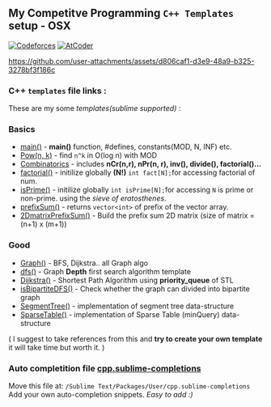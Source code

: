  ## My Competitve Programming ` C++ Templates ` setup - OSX
[![Codeforces](https://badges.riever.dev/codeforces/akhilsharmaa.svg)](https://codeforces.com/profile/akhilsharmaa)
[![AtCoder](https://badges.riever.dev/atcoder/akhilsharma.svg)](https://atcoder.jp/users/akhilsharma)


<div align="center">
<!--   <img src="https://user-images.githubusercontent.com/74103314/211152845-5c4f82d9-d044-4f76-80a1-f276cb7aad65.gif" width="700" height="400"/> -->
</div>


https://github.com/user-attachments/assets/d806caf1-d3e9-48a9-b325-3278bf3f186c




### C++ `templates` file links : 

These are my some *templates(sublime supported)* : 
### Basics
- [main()](./akhilsharmaa.sublime-snippet) - **main()** function, #defines, constants(MOD, N, INF) etc. 
- [Pow(n, k)](./binpow.sublime-snippet) - find `n^k` in O(log n) with MOD
- [Combinatorics](./combinatorics-arithmetic.sublime-snippet) - includes  **nCr(n,r),  nPr(n, r), inv(), divide(), factorial()...**
- [factorial()](./factorial.sublime-snippet) - initilize globally **(N!)** `int fact[N];`for accessing factorial of num. 
- [isPrime()](./isPrime-sieveofE.sublime-snippet) - initilize globally  `int isPrime[N];`for accessing `N` is prime or non-prime. using the *sieve of eratosthenes*. 
- [prefixSum()](./prefixSum.sublime-snippet) - returns `vector<int>` of prefix of the vector array.
- [2DmatrixPrefixSum()](./matrixPrefixSum.sublime-snippet) - Build the prefix sum 2D matrix (size of matrix = (n+1) x (m+1))

### Good 
- [Graph()](./graph-all-function.sublime-snippet) - BFS, Dijkstra.. all Graph algo 
- [dfs()](./dfs.sublime-snippet) - Graph **Depth** first search algorithm template
- [Dijkstra()](./DijkstraAlgo.sublime-snippet) - Shortest Path Algorithm using **priority_queue** of STL 
- [isBipartiteDFS()](./isBipartite-DFS.sublime-snippet) - Check whether the graph can divided into bipartite graph 
- [SegmentTree()](./SegmentTree.sublime-snippet) - implementation of segment tree data-structure 
- [SparseTable()](./SparseTable.sublime-snippet) - implementation of Sparse Table (minQuery) data-structure 

( I suggest to take references from this and **try to create your own template** it will take time but worth it. )

### Auto completition file [cpp.sublime-completions](https://github.com/akhilsharmaa/Competitive-Programming-SETUP/blob/main/cpp.sublime-completions)
Move this file at: ```/Sublime Text/Packages/User/cpp.sublime-completions``` Add your own auto-completion snippets. *Easy to add :)*
